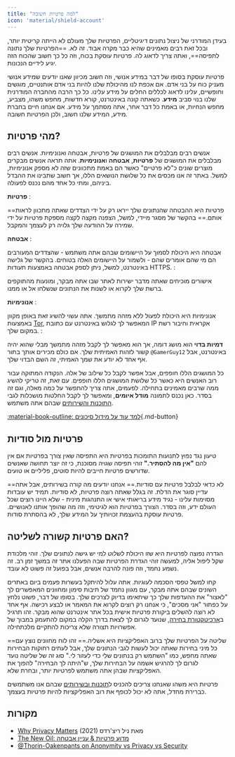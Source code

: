 ```yaml
---
title: "למה פרטיות חשובה"
icon: 'material/shield-account'
---
```


בעידן המודרני של ניצול נתונים דיגיטליים, הפרטיות שלך מעולם לא הייתה קריטית יותר, ובכל זאת רבים מאמינים שהיא כבר מקרה אבוד. זה לא. ==הפרטיות שלך נתונה לתפיסה==, ואתה צריך לדאוג לה. פרטיות עוסקת בכוח, וזה כל כך חשוב שהכוח הזה יגיע לידיים הנכונות.

פרטיות עוסקת בסופו של דבר במידע אנושי, וזה חשוב מכיוון שאנו יודעים שמידע אנושי מעניק כוח על בני אדם. אם אכפת לנו מהיכולת שלנו להיות בני אדם אותנטיים, מוגשים וחופשיים, עלינו לדאוג לכללים החלים על מידע עלינו. כל כך הרבה מהחברה המודרנית שלנו בנוי סביב **מידע**. כשאתה קונה באינטרנט, קורא חדשות, מחפש משהו, מצביע, מחפש הנחיות, או באמת כל דבר אחר, אתה מסתמך על מידע. אם אנחנו חיים בחברת מידע, המידע שלנו חשוב, ולכן הפרטיות חשובה.

## מהי פרטיות?

אנשים רבים מבלבלים את המושגים של פרטיות, אבטחה ואנונימיות. אנשים רבים מבלבלים את המושגים של **פרטיות**, **אבטחה** ו**אנונימיות**. אתה תראה אנשים מבקרים מוצרים שונים כ"לא פרטיים" כאשר הם באמת מתכוונים שזה לא מספק אנונימיות, למשל. באתר זה אנו מכסים את כל שלושת הנושאים הללו, אך חשוב שתבינו את ההבדל ביניהם, ומתי כל אחד מהם נכנס לפעולה.

**פרטיות**
:

==פרטיות היא ההבטחה שהנתונים שלך ייראו רק על ידי הצדדים שאתה מתכוון לראות אותם.== בהקשר של מסגר מיידי, למשל, הצפנה מקצה לקצה מספקת פרטיות על ידי שמירה על ההודעה שלך גלויה רק לעצמך והמקבל.

**אבטחה**
:

אבטחה היא היכולת לסמוך על היישומים שבהם אתה משתמש - שהצדדים המעורבים הם מי שהם אומרים שהם - ולשמור על היישומים האלה בטוחים. בהקשר של גלישה באינטרנט, למשל, ניתן לספק אבטחה באמצעות תעודות HTTPS.
:

אישורים מוכיחים שאתה מדבר ישירות לאתר שבו אתה מבקר, ומונעות מהתוקפים ברשת שלך לקרוא או לשנות את הנתונים שנשלחו אל או ממנו.

**אנונימיות**
:

אנונימיות היא היכולת לפעול ללא מזהה מתמשך. אתה עשוי להשיג זאת באופן מקוון באמצעות [Tor](../tor.md), המאפשר לך לגלוש באינטרנט עם כתובת IP אקראית וחיבור רשת במקום שלך.
:

**דמיות בדוי** הוא מושג דומה, אך הוא מאפשר לך לקבל מזהה מתמשך מבלי שהוא יהיה קשור לזהות האמיתית שלך. אם כולם מכירים אותך בתור `@GamerGuy12` באינטרנט, אבל אף אחד לא יודע את שמך האמיתי, זה השם הבדוי שלך.

כל המושגים הללו חופפים, אבל אפשר לקבל כל שילוב של אלה. הנקודה המתוקה עבור רוב האנשים היא כאשר כל שלושת המושגים הללו חופפים. עם זאת, זה טריקי להשיג ממה שרבים מאמינים בתחילה. לפעמים, אתה צריך להתפשר על כמה מאלה, וגם זה בסדר. כאן נכנס לתמונה **מודל איומים**, ומאפשר לך לקבל החלטות מושכלות לגבי [התוכנות והשירותים](../tools.md) שבהם אתה משתמש.

[:material-book-outline: למד עוד על מידול סיכונים](threat-modeling.md ""){.md-button}

## פרטיות מול סודיות

טיעון נגד נפוץ לתנועות התומכות בפרטיות היא התפיסה שאין צורך בפרטיות אם אין להם **"אין מה להסתיר."** זוהי תפיסה שגויה מסוכנת, כי זה יוצר תחושה שאנשים שדורשים פרטיות חייבים להיות סוטים, פליליים או טועים.

==לא כדאי לבלבל פרטיות עם סודיות.== אנחנו יודעים מה קורה בשירותים, אבל אתה עדיין סוגר את הדלת. זה בגלל שאתה רוצה פרטיות, לא סודיות. תמיד יש עובדות מסוימות עלינו - נגיד מידע בריאותי אישי או התנהגות מינית - שלא היינו רוצים שכל העולם ידע, וזה בסדר. הצורך בפרטיות הוא לגיטימי, וזה מה שהופך אותנו לאנושיים. פרטיות עוסקת בהעצמת זכויותיך על המידע שלך, לא בהסתרת סודות.

## האם פרטיות קשורה לשליטה?

הגדרה נפוצה לפרטיות היא שזו היכולת *לשלוט* למי יש גישה לנתונים שלך. זוהי מלכודת שקל ליפול אליה, למעשה זוהי הגדרת הפרטיות שבה הפעלנו אתר זה במשך זמן רב. זה נשמע נחמד, וזה פונה להרבה אנשים, אבל בפועל זה פשוט לא עובד.

קחו למשל טפסי הסכמה לעוגיות. אתה עלול להיתקל בעשרות פעמים ביום באתרים השונים שבהם אתה מבקר, עם מגוון נחמד של תיבות סימון ומחוונים המאפשרים לך "לאצור" את ההעדפות שלך כך שיתאימו בדיוק לצרכים שלך. בסופו של דבר, פשוט נלחץ על כפתור "אני מסכים", כי אנחנו רק רוצים לקרוא את המאמר או לבצע רכישה. אף אחד לא רוצה להשלים ביקורת פרטיות אישית בכל אתר אינטרנט שהוא מבקר. זהו תרגיל ב[ארכיטקטורת בחירה](https://en.wikipedia.org/wiki/Choice_architecture), שנועד לגרום לך לצאת בדרך הקלה במקום להתעמק במבוך של אפשרויות תצורה שלא צריכות להתקיים מלכתחילה.

==שליטה על הפרטיות שלך ברוב האפליקציות היא אשליה.== זהו לוח מחוונים נוצץ עם כל מיני בחירות שאתה יכול לעשות לגבי הנתונים שלך, אבל לעתים רחוקות הבחירות שאתה מחפש, כמו "השתמש רק בנתונים שלי כדי לעזור לי." סוג זה של שליטה נועד לגרום לך להרגיש אשמה על הבחירות שלך, ש"היתה לך הבחירה" להפוך את האפליקציות שבהן אתה משתמש לפרטיות יותר, ובחרת שלא.

פרטיות היא משהו שאנחנו צריכים להכניס ל[תוכנות ובשירותים](../tools.md) שבהם אנו משתמשים כברירת מחדל, אתה לא יכול לכופף את רוב האפליקציות להיות פרטיות בעצמך.

## מקורות

- [Why Privacy Matters](https://www.amazon.com/Why-Privacy-Matters-Neil-Richards/dp/0190939044) (2021) מאת ניל ריצ'רדס
- [The New Oil: מדוע פרטיות & עניין אבטחה](https://thenewoil.org/en/guides/prologue/why/)
- [@Thorin-Oakenpants on Anonymity vs Privacy vs Security](https://code.privacyguides.dev/privacyguides/privacytools.io/issues/1760#issuecomment-10452)
